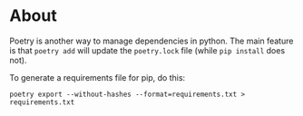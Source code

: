 # About

Poetry is another way to manage dependencies in python.
The main feature is that `poetry add` will update the `poetry.lock` file (while `pip install` does not).

To generate a requirements file for pip, do this:

```
poetry export --without-hashes --format=requirements.txt > requirements.txt
```


